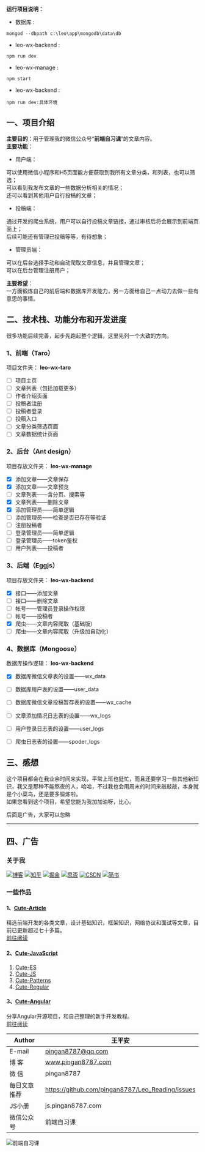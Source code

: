 **运行项目说明：**   

* 数据库 :   

```
mongod --dbpath c:\leo\app\mongodb\data\db
```

* leo-wx-backend :  

```
npm run dev
```

* leo-wx-manage :  

```
npm start
```

* leo-wx-backend :  

```
npm run dev:具体环境
```

## 一、项目介绍
**主要目的**：用于管理我的微信公众号“**前端自习课**”的文章内容。   
**主要功能**：   
* 用户端：   

可以使用微信小程序和H5页面能方便获取到我所有文章分类，和列表，也可以筛选；   
可以看到我发布文章的一些数据分析相关的情况；   
还可以看到其他用户自行投稿的文章； 

* 投稿端：   

通过开发的爬虫系统，用户可以自行投稿文章链接，通过审核后将会展示到前端页面上；    
后续可能还有管理已投稿等等，有待想象；    

* 管理员端：

可以在后台选择手动和自动爬取文章信息，并且管理文章；   
可以在后台管理注册用户；   

**主要希望**：   
一方面锻炼自己的前后端和数据库开发能力，另一方面给自己一点动力去做一些有意思的事情。   

## 二、技术栈、功能分布和开发进度    

很多功能后续完善，起步先跑起整个逻辑，这里先列一个大致的方向。   

### 1、前端（Taro）  
项目文件夹： **leo-wx-taro**  

- [ ] 项目主页
- [ ] 文章列表（包括加载更多）    
- [ ] 作者介绍页面  
- [ ] 投稿者注册  
- [ ] 投稿者登录   
- [ ] 投稿入口  
- [ ] 文章分类筛选页面   
- [ ] 文章数据统计页面    

### 2、后台（Ant design）  
项目存放文件夹： **leo-wx-manage**  

- [x] 添加文章——文章保存  
- [x] 添加文章——文章预览   
- [ ] 文章列表——含分页、搜索等
- [x] 文章列表——删除文章  
- [x] 添加管理员——简单逻辑  
- [ ] 添加管理员——检查是否已存在等验证  
- [ ] 注册投稿者   
- [ ] 登录管理员——简单逻辑   
- [ ] 登录管理员——token鉴权 
- [ ] 用户列表——投稿者  

### 3、后端（Eggjs）  
项目存放文件夹： **leo-wx-backend**  

- [x] 接口——添加文章  
- [ ] 接口——删除文章  
- [ ] 帐号——管理员登录操作权限  
- [ ] 帐号——投稿者  
- [x] 爬虫——文章内容爬取（基础版）
- [ ] 爬虫——文章内容爬取（升级加自动化）  

### 4、数据库（Mongoose）
数据库操作逻辑： **leo-wx-backend**  

- [x] 数据库微信文章表的设置——wx_data
- [ ] 数据库用户表的设置——user_data
- [ ] 数据库微信文章投稿暂存表的设置——wx_cache    
- [ ] 文章添加情况日志表的设置——wx_logs   
- [ ] 用户登录日志表的设置——user_logs   
- [ ] 爬虫日志表的设置——spoder_logs    


## 三、感想

这个项目都会在我业余时间来实现，平常上班也挺忙，而且还要学习一些其他新知识，我又是那种不能熬夜的人，哈哈，不过我也会用周末的时间来敲敲敲，本身就是个小菜鸟，还是要多锻炼啦。   
如果您看到这个项目，希望您能为我加加油呀，比心。   


后面是广告，大家可以忽略

----

## 四、广告   
### 关于我
[![博客](http://images.pingan8787.com/icon_my1.png)](http://www.pingan8787.com)
[![知乎](http://images.pingan8787.com/icon_zhihu1.png)](https://zhuanlan.zhihu.com/cute-javascript)
[![掘金](http://images.pingan8787.com/icon_juejin2.png)](https://juejin.im/user/586fc337a22b9d0058807d53/posts)
[![思否](http://images.pingan8787.com/icon_sf1.png)](https://segmentfault.com/blog/pingan8787)
[![CSDN](http://images.pingan8787.com/icon_csdn1.png)](https://blog.csdn.net/qq_36380426)
[![简书](http://images.pingan8787.com/icon_jianshu1.png)](https://www.jianshu.com/u/2ec5d94afd60)

### 一些作品   
#### 1、[Cute-Article](https://github.com/pingan8787/Leo-JavaScript/tree/master/Cute-Article)
精选前端开发的各类文章，设计基础知识，框架知识，网络协议和面试等文章，目前已更新超过七十多篇。    
[前往阅读](https://github.com/pingan8787/Leo-JavaScript/blob/master/Cute-Article/)

#### 2、[Cute-JavaScript](https://github.com/pingan8787/Leo-JavaScript/tree/master/Cute-JavaScript)
1. [Cute-ES](https://github.com/pingan8787/Leo-JavaScript/blob/master/Cute-JavaScript/Cute-ES/)
2. [Cute-JS](https://github.com/pingan8787/Leo-JavaScript/blob/master/Cute-JavaScript/Cute-JS/)
3. [Cute-Patterns](https://github.com/pingan8787/Leo-JavaScript/blob/master/Cute-JavaScript/Cute-Patterns/)
4. [Cute-Regular](https://github.com/pingan8787/Leo-JavaScript/blob/master/Cute-JavaScript/Cute-Regular/)

#### 3、[Cute-Angular](https://github.com/pingan8787/Leo-JavaScript/tree/master/Cute-Angular)
分享Angular开源项目，和自己整理的新手开发教程。  
[前往阅读](https://github.com/pingan8787/Leo-JavaScript/blob/master/Cute-Angular/)  


|Author|王平安|
|---|---|
|E-mail|pingan8787@qq.com|
|博  客|www.pingan8787.com|
|微  信|pingan8787|
|每日文章推荐|https://github.com/pingan8787/Leo_Reading/issues|
|JS小册|js.pingan8787.com|
|微信公众号|前端自习课|


![前端自习课](https://user-gold-cdn.xitu.io/2019/2/16/168f49f0238191ca?w=1078&h=647&f=png&s=282515)